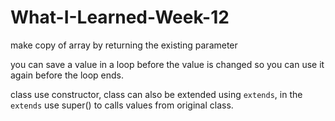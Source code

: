 # What-I-Learned-Week-12

make copy of array by returning the existing parameter

you can save a value in a loop before the value is changed so you can use it again before the loop ends.

class use constructor, class can also be extended using `extends`, in the `extends` use super() to calls values from original class.